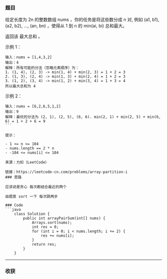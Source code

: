 ### 题目
给定长度为 2n 的整数数组 nums ，你的任务是将这些数分成 n 对, 例如 (a1, b1), (a2, b2), ..., (an, bn) ，使得从 1 到 n 的 min(ai, bi) 总和最大。

返回该 最大总和 。

示例 1：
```
输入：nums = [1,4,3,2]
输出：4
解释：所有可能的分法（忽略元素顺序）为：
1. (1, 4), (2, 3) -> min(1, 4) + min(2, 3) = 1 + 2 = 3
2. (1, 3), (2, 4) -> min(1, 3) + min(2, 4) = 1 + 2 = 3
3. (1, 2), (3, 4) -> min(1, 2) + min(3, 4) = 1 + 3 = 4
所以最大总和为 4
```
示例 2：
```
输入：nums = [6,2,6,5,1,2]
输出：9
解释：最优的分法为 (2, 1), (2, 5), (6, 6). min(2, 1) + min(2, 5) + min(6, 6) = 1 + 2 + 6 = 9
``` 

提示：

- 1 <= n <= 104
- nums.length == 2 * n
- -104 <= nums[i] <= 104

来源：力扣（LeetCode）

链接：https://leetcode-cn.com/problems/array-partition-i
### 思路

应该说是贪心 每次都结合最近的两个 

由题意 sort 一下 每次跳两步

### Code
```java
    class Solution {
        public int arrayPairSum(int[] nums) {
            Arrays.sort(nums);
            int res = 0;
            for (int i = 0; i < nums.length; i += 2) {
                res += nums[i];
            }
            return res;
        }
    }
```
*** 
### 收获
